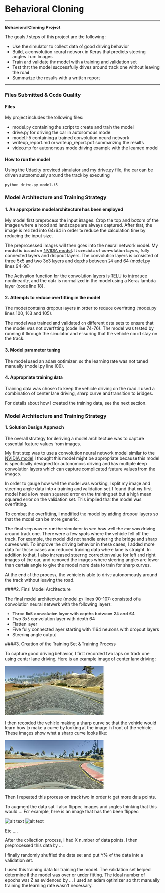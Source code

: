 # Behavioral Cloning

---

**Behavioral Cloning Project**

The goals / steps of this project are the following:
* Use the simulator to collect data of good driving behavior
* Build, a convolution neural network in Keras that predicts steering angles from images
* Train and validate the model with a training and validation set
* Test that the model successfully drives around track one without leaving the road
* Summarize the results with a written report


[//]: # (Image References)

[image2]: ./examples/center_2017_07_15_18_25_31_621.jpg "Center driving"
[image3]: ./examples/center_2017_07_15_18_26_33_753.jpg "Sharp curve"
[image6]: ./examples/placeholder_small.png "Normal Image"
[image7]: ./examples/placeholder_small.png "Flipped Image"


---
### Files Submitted & Code Quality

#### Files
My project includes the following files:
* model.py containing the script to create and train the model
* drive.py for driving the car in autonomous mode
* model.h5 containing a trained convolution neural network
* writeup_report.md or writeup_report.pdf summarizing the results
* video.mp for autonomous mode driving example with the learned model

#### How to run the model
Using the Udacity provided simulator and my drive.py file, the car can be driven autonomously around the track by executing

```sh
python drive.py model.h5
```

### Model Architecture and Training Strategy

#### 1. An appropriate model architecture has been employed

My model first preprocess the input images. Crop the top and bottom of the images where a hood and landscape are always captured. After that, the image is resized into 64x64 in order to reduce the calculation time by reducing the input size.

The preprocessed images will then goes into the neural network model. My model is based on [NVIDIA model](https://devblogs.nvidia.com/parallelforall/deep-learning-self-driving-cars/). It consists of convolution layers, fully connected layers and dropout layers. The convolution layers is consisted of three 5x5 and two 3x3 layers and depths between 24 and 64 (model.py lines 94-98)

The Activation function for the convolution layers is RELU  to introduce nonlinearity, and the data is normalized in the model using a Keras lambda layer (code line 18).

#### 2. Attempts to reduce overfitting in the model

The model contains dropout layers in order to reduce overfitting (model.py lines 100, 103 and 105).

The model was trained and validated on different data sets to ensure that the model was not overfitting (code line 74-76). The model was tested by running it through the simulator and ensuring that the vehicle could stay on the track.

#### 3. Model parameter tuning

The model used an adam optimizer, so the learning rate was not tuned manually (model.py line 109).

#### 4. Appropriate training data

Training data was chosen to keep the vehicle driving on the road. I used a combination of center lane driving, sharp curve and transition to bridges.

For details about how I created the training data, see the next section.

### Model Architecture and Training Strategy

#### 1. Solution Design Approach

The overall strategy for deriving a model architecture was to capture essential feature values from images.

My first step was to use a convolution neural network model similar to the [NVIDIA model](https://devblogs.nvidia.com/parallelforall/deep-learning-self-driving-cars/) I thought this model might be appropriate because this model is specifically designed for autonomous driving and has multiple deep convolution layers which can capture complicated feature values from the images.

In order to gauge how well the model was working, I split my image and steering angle data into a training and validation set. I found that my first model had a low mean squared error on the training set but a high mean squared error on the validation set. This implied that the model was overfitting.

To combat the overfitting, I modified the model by adding dropout layers so that the model can be more generic.

The final step was to run the simulator to see how well the car was driving around track one. There were a few spots where the vehicle fell off the track. For example, the model did not handle entering the bridge and sharp curves well. To improve the driving behavior in these cases, I added more data for those cases and reduced training data where lane is straight. In addition to that, I also increased steering correction value for left and right images of the car, and removed the images where steering angles are lower than certain angle to give the model more data to train for sharp curves.

At the end of the process, the vehicle is able to drive autonomously around the track without leaving the road.

####2. Final Model Architecture

The final model architecture (model.py lines 90-107) consisted of a convolution neural network with the following layers:

* Three 5x5 convolution layer with depths between 24 and 64
* Two 3x3 convolution layer with depth 64
* Flatten layer
* Five fully connected layer starting with 1164 neurons with dropout layers
* Steering angle output

####3. Creation of the Training Set & Training Process

To capture good driving behavior, I first recorded two laps on track one using center lane driving. Here is an example image of center lane driving:

![alt text][image2]

I then recorded the vehicle making a sharp curve so that the vehicle would learn how to make a curve by looking at the image in front of the vehicle. These images show what a sharp curve looks like:

![alt text][image3]

Then I repeated this process on track two in order to get more data points.

To augment the data sat, I also flipped images and angles thinking that this would ... For example, here is an image that has then been flipped:

![alt text][image6]
![alt text][image7]

Etc ....

After the collection process, I had X number of data points. I then preprocessed this data by ...


I finally randomly shuffled the data set and put Y% of the data into a validation set.

I used this training data for training the model. The validation set helped determine if the model was over or under fitting. The ideal number of epochs was Z as evidenced by ... I used an adam optimizer so that manually training the learning rate wasn't necessary.
